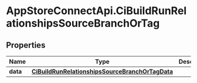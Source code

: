 # AppStoreConnectApi.CiBuildRunRelationshipsSourceBranchOrTag

## Properties

Name | Type | Description | Notes
------------ | ------------- | ------------- | -------------
**data** | [**CiBuildRunRelationshipsSourceBranchOrTagData**](CiBuildRunRelationshipsSourceBranchOrTagData.md) |  | [optional] 


